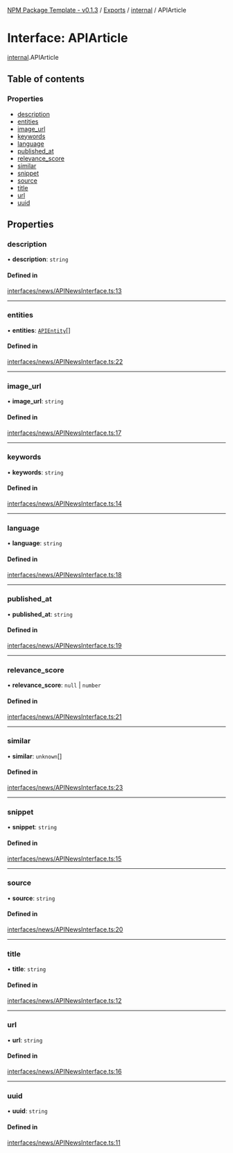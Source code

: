 [NPM Package Template - v0.1.3](../README.md) / [Exports](../modules.md) / [internal](../modules/internal.md) / APIArticle

# Interface: APIArticle

[internal](../modules/internal.md).APIArticle

## Table of contents

### Properties

- [description](internal.APIArticle.md#description)
- [entities](internal.APIArticle.md#entities)
- [image\_url](internal.APIArticle.md#image_url)
- [keywords](internal.APIArticle.md#keywords)
- [language](internal.APIArticle.md#language)
- [published\_at](internal.APIArticle.md#published_at)
- [relevance\_score](internal.APIArticle.md#relevance_score)
- [similar](internal.APIArticle.md#similar)
- [snippet](internal.APIArticle.md#snippet)
- [source](internal.APIArticle.md#source)
- [title](internal.APIArticle.md#title)
- [url](internal.APIArticle.md#url)
- [uuid](internal.APIArticle.md#uuid)

## Properties

### description

• **description**: `string`

#### Defined in

[interfaces/news/APINewsInterface.ts:13](https://github.com/Viriatto/marketaux-api/blob/ec162d3/src/interfaces/news/APINewsInterface.ts#L13)

___

### entities

• **entities**: [`APIEntity`](APIEntity.md)[]

#### Defined in

[interfaces/news/APINewsInterface.ts:22](https://github.com/Viriatto/marketaux-api/blob/ec162d3/src/interfaces/news/APINewsInterface.ts#L22)

___

### image\_url

• **image\_url**: `string`

#### Defined in

[interfaces/news/APINewsInterface.ts:17](https://github.com/Viriatto/marketaux-api/blob/ec162d3/src/interfaces/news/APINewsInterface.ts#L17)

___

### keywords

• **keywords**: `string`

#### Defined in

[interfaces/news/APINewsInterface.ts:14](https://github.com/Viriatto/marketaux-api/blob/ec162d3/src/interfaces/news/APINewsInterface.ts#L14)

___

### language

• **language**: `string`

#### Defined in

[interfaces/news/APINewsInterface.ts:18](https://github.com/Viriatto/marketaux-api/blob/ec162d3/src/interfaces/news/APINewsInterface.ts#L18)

___

### published\_at

• **published\_at**: `string`

#### Defined in

[interfaces/news/APINewsInterface.ts:19](https://github.com/Viriatto/marketaux-api/blob/ec162d3/src/interfaces/news/APINewsInterface.ts#L19)

___

### relevance\_score

• **relevance\_score**: ``null`` \| `number`

#### Defined in

[interfaces/news/APINewsInterface.ts:21](https://github.com/Viriatto/marketaux-api/blob/ec162d3/src/interfaces/news/APINewsInterface.ts#L21)

___

### similar

• **similar**: `unknown`[]

#### Defined in

[interfaces/news/APINewsInterface.ts:23](https://github.com/Viriatto/marketaux-api/blob/ec162d3/src/interfaces/news/APINewsInterface.ts#L23)

___

### snippet

• **snippet**: `string`

#### Defined in

[interfaces/news/APINewsInterface.ts:15](https://github.com/Viriatto/marketaux-api/blob/ec162d3/src/interfaces/news/APINewsInterface.ts#L15)

___

### source

• **source**: `string`

#### Defined in

[interfaces/news/APINewsInterface.ts:20](https://github.com/Viriatto/marketaux-api/blob/ec162d3/src/interfaces/news/APINewsInterface.ts#L20)

___

### title

• **title**: `string`

#### Defined in

[interfaces/news/APINewsInterface.ts:12](https://github.com/Viriatto/marketaux-api/blob/ec162d3/src/interfaces/news/APINewsInterface.ts#L12)

___

### url

• **url**: `string`

#### Defined in

[interfaces/news/APINewsInterface.ts:16](https://github.com/Viriatto/marketaux-api/blob/ec162d3/src/interfaces/news/APINewsInterface.ts#L16)

___

### uuid

• **uuid**: `string`

#### Defined in

[interfaces/news/APINewsInterface.ts:11](https://github.com/Viriatto/marketaux-api/blob/ec162d3/src/interfaces/news/APINewsInterface.ts#L11)
